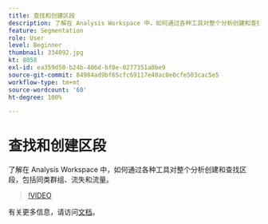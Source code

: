 ```yaml
---
title: 查找和创建区段
description: 了解在 Analysis Workspace 中，如何通过各种工具对整个分析创建和查找区段，包括同类群组、流失和流量。
feature: Segmentation
role: User
level: Beginner
thumbnail: 334092.jpg
kt: 8058
exl-id: ea359d50-b24b-406d-bf0e-0277351a0be9
source-git-commit: 84984ad9bf65cfc69117e40ac0e0cfe503cac5e5
workflow-type: tm+mt
source-wordcount: '60'
ht-degree: 100%

---
```


# 查找和创建区段

了解在 Analysis Workspace 中，如何通过各种工具对整个分析创建和查找区段，包括同类群组、流失和流量。

>[!VIDEO](https://video.tv.adobe.com/v/334092/?quality=12&learn=on)

有关更多信息，请访问[文档](https://experienceleague.adobe.com/docs/analytics/components/segmentation/segmentation-workflow/seg-workflow.html?lang=zh-Hans)。

